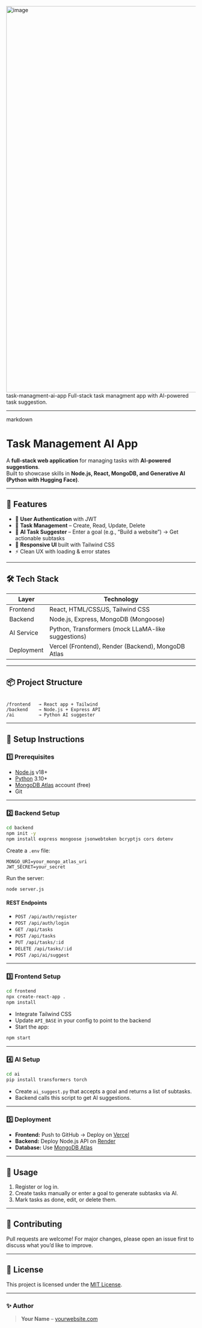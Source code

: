 <img width="1536" height="1024" alt="image" src="https://github.com/user-attachments/assets/00abd0c8-4e98-4681-bd96-5323ae3c1bc2" /> task-managment-ai-app
Full-stack task managment app with AI-powered task suggestion. 

---

markdown
# Task Management AI App

A **full-stack web application** for managing tasks with **AI-powered suggestions**.  
Built to showcase skills in **Node.js, React, MongoDB, and Generative AI (Python with Hugging Face)**.

---

## 🚀 Features

- 🔐 **User Authentication** with JWT  
- 📝 **Task Management** – Create, Read, Update, Delete  
- 🤖 **AI Task Suggester** – Enter a goal (e.g., “Build a website”) → Get actionable subtasks  
- 📱 **Responsive UI** built with Tailwind CSS  
- ⚡ Clean UX with loading & error states

---

## 🛠️ Tech Stack

| Layer      | Technology                        |
|------------|----------------------------------|
| Frontend   | React, HTML/CSS/JS, Tailwind CSS |
| Backend    | Node.js, Express, MongoDB (Mongoose) |
| AI Service | Python, Transformers (mock LLaMA-like suggestions) |
| Deployment | Vercel (Frontend), Render (Backend), MongoDB Atlas |

---

## 📦 Project Structure

```

/frontend   → React app + Tailwind
/backend    → Node.js + Express API
/ai         → Python AI suggester

````

---

## 🧰 Setup Instructions

### 1️⃣ Prerequisites
- [Node.js](https://nodejs.org/) v18+
- [Python](https://www.python.org/) 3.10+
- [MongoDB Atlas](https://www.mongodb.com/cloud/atlas) account (free)
- Git

---

### 2️⃣ Backend Setup
```bash
cd backend
npm init -y
npm install express mongoose jsonwebtoken bcryptjs cors dotenv
````

Create a `.env` file:

```env
MONGO_URI=your_mongo_atlas_uri
JWT_SECRET=your_secret
```

Run the server:

```bash
node server.js
```

#### REST Endpoints

* `POST /api/auth/register`
* `POST /api/auth/login`
* `GET /api/tasks`
* `POST /api/tasks`
* `PUT /api/tasks/:id`
* `DELETE /api/tasks/:id`
* `POST /api/ai/suggest`

---

### 3️⃣ Frontend Setup

```bash
cd frontend
npx create-react-app .
npm install
```

* Integrate Tailwind CSS
* Update `API_BASE` in your config to point to the backend
* Start the app:

```bash
npm start
```

---

### 4️⃣ AI Setup

```bash
cd ai
pip install transformers torch
```

* Create `ai_suggest.py` that accepts a goal and returns a list of subtasks.
* Backend calls this script to get AI suggestions.

---

### 5️⃣ Deployment

* **Frontend:** Push to GitHub → Deploy on [Vercel](https://vercel.com)
* **Backend:** Deploy Node.js API on [Render](https://render.com)
* **Database:** Use [MongoDB Atlas](https://www.mongodb.com/atlas)

---

## 🧪 Usage

1. Register or log in.
2. Create tasks manually or enter a goal to generate subtasks via AI.
3. Mark tasks as done, edit, or delete them.

---

## 🤝 Contributing

Pull requests are welcome! For major changes, please open an issue first to discuss what you’d like to improve.

---

## 📜 License

This project is licensed under the [MIT License](LICENSE).

---

### ✨ Author

> **Your Name** – [yourwebsite.com](https://yourwebsite.com)

```

